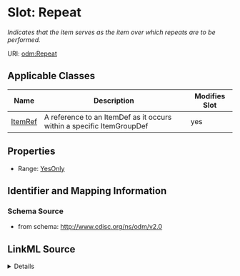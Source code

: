 # Slot: Repeat


_Indicates that the item serves as the item over which repeats are to be performed._



URI: [odm:Repeat](http://www.cdisc.org/ns/odm/v2.0/Repeat)



<!-- no inheritance hierarchy -->




## Applicable Classes

| Name | Description | Modifies Slot |
| --- | --- | --- |
[ItemRef](ItemRef.md) | A reference to an ItemDef as it occurs within a specific ItemGroupDef |  yes  |







## Properties

* Range: [YesOnly](YesOnly.md)





## Identifier and Mapping Information







### Schema Source


* from schema: http://www.cdisc.org/ns/odm/v2.0




## LinkML Source

<details>
```yaml
name: Repeat
description: Indicates that the item serves as the item over which repeats are to
  be performed.
from_schema: http://www.cdisc.org/ns/odm/v2.0
rank: 1000
alias: Repeat
domain_of:
- ItemRef
range: YesOnly

```
</details>